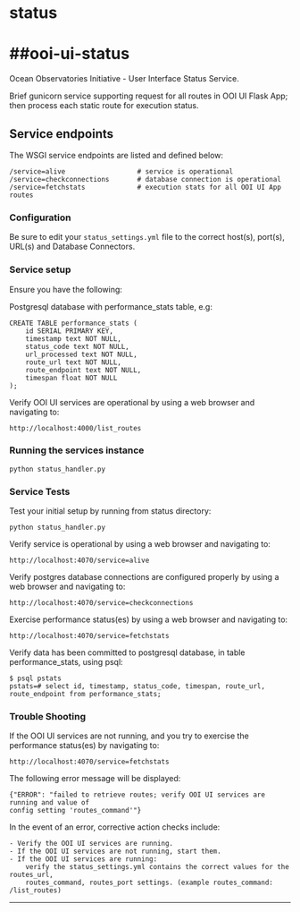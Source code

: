 # status
##ooi-ui-status
===============

Ocean Observatories Initiative - User Interface Status Service.

Brief gunicorn service supporting request for all routes in OOI UI Flask App; then process each static route for execution status.


## Service endpoints
The WSGI service endpoints are listed and defined below:

    /service=alive                  # service is operational
    /service=checkconnections       # database connection is operational
    /service=fetchstats             # execution stats for all OOI UI App routes


### Configuration
Be sure to edit your `status_settings.yml` file to the correct host(s), port(s), URL(s) and Database Connectors.

### Service setup
Ensure you have the following:

Postgresql database with performance_stats table, e.g:

    CREATE TABLE performance_stats (
        id SERIAL PRIMARY KEY,
        timestamp text NOT NULL,
        status_code text NOT NULL,
        url_processed text NOT NULL,
        route_url text NOT NULL,
        route_endpoint text NOT NULL,
        timespan float NOT NULL
    );

Verify OOI UI services are operational by using a web browser and navigating to:

    http://localhost:4000/list_routes

### Running the services instance
    python status_handler.py

### Service Tests
Test your initial setup by running from status directory:

    python status_handler.py

Verify service is operational by using a web browser and navigating to:

    http://localhost:4070/service=alive

Verify postgres database connections are configured properly by using a web browser and navigating to:

    http://localhost:4070/service=checkconnections

Exercise performance status(es) by using a web browser and navigating to:

    http://localhost:4070/service=fetchstats

Verify data has been committed to postgresql database, in table performance_stats, using psql:

    $ psql pstats
    pstats=# select id, timestamp, status_code, timespan, route_url, route_endpoint from performance_stats;

### Trouble Shooting

If the OOI UI services are not running, and you try to exercise the performance status(es) by navigating to:

    http://localhost:4070/service=fetchstats

The following error message will be displayed:

    {"ERROR": "failed to retrieve routes; verify OOI UI services are running and value of
    config setting 'routes_command'"}

In the event of an error, corrective action checks include:

    - Verify the OOI UI services are running.
    - If the OOI UI services are not running, start them.
    - If the OOI UI services are running:
        verify the status_settings.yml contains the correct values for the routes_url,
        routes_command, routes_port settings. (example routes_command: /list_routes)

----

